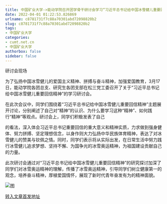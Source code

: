 ```yaml
---
title: 中国矿业大学->能动学院召开团学骨干研讨会学习“习近平总书记给中国冰雪健儿重要回信精神” | cumt.net.cn
date: 2022-04-01 01:22:53.826869
urlname: c8781731f7c88a70301abd72098820b2
slug: c8781731f7c88a70301abd72098820b2
tags: 
- 中国矿业大学
categories:
- cumt.net.cn
- 中国矿业大学
authorbox: false
sidebar: false
---
```

研讨会现场

为了弘扬中国冰雪健儿的爱国主义精神、拼搏与奋斗精神，加强爱国教育，3月17日，能动学院各团总支、研究生各团支部在松三党工委召开了关于“习近平总书记给中国冰雪健儿重要回信精神”的学习研讨会。

在此次会议中，同学们围绕着“习近平总书记给中国冰雪健儿重要回信精神”主题展开讨论，分别阐述了自己对“精神”的认识、为什么要学习这种“精神”、如何践行“精神”等观点。研讨会上，同学们积极发表了自己
<!--more-->
的看法，深入体会习近平总书记重要回信的重大意义和精神实质，力求做到强身健体、努力拼搏、坚定理想信念，以身作则大力弘扬中华民族体育精神，表达了对冰雪健儿的赞美与钦佩之情。同时，同学们表示将从实际出发，在日常生活中努力践行冰雪健儿追求梦想、坚持不懈、为国争光的冰雪奥运精神，为祖国建设贡献自己的力量。

此次研讨会通过对“习近平总书记给中国冰雪健儿重要回信精神”的研究探讨加深了同学们对冰雪奥运精神的理解，传播了冰雪奥运精神，引导同学们树立健康第一的观念，培养奋斗精神，厚植爱国情怀，展现了新时代青年奋发有为的精神面貌。

![图](http://xwzx.cumt.edu.cn/_upload/article/images/9f/48/9576072c44038a6fcf475e1819ef/1633d1d2-2400-4e01-9522-6294fa3bc3c0.jpg)

[转入文章首发地址](http://xwzx.cumt.edu.cn/75/60/c523a619872/page.htm)